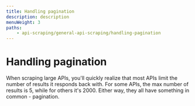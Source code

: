 ```yaml
---
title: Handling pagination
description: description
menuWeight: 3
paths:
    - api-scraping/general-api-scraping/handling-pagination
---
```


# [](#handling-pagination) Handling pagination

When scraping large APIs, you'll quickly realize that most APIs limit the number of results it responds back with. For some APIs, the max number of results is 5, while for others it's 2000. Either way, they all have something in common - pagination.

<!-- Discuss what is pagination? -->

<!-- Discuss different types of pagination -->
<!-- Nextpage, cursors, offsets -->
